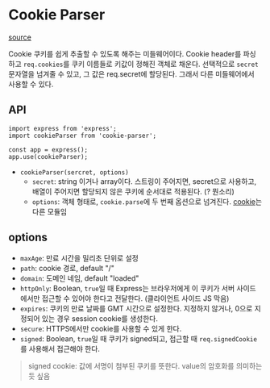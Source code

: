 # Cookie Parser

[source](https://www.npmjs.com/package/cookie-parser)

Cookie 쿠키를 쉽게 추출할 수 있도록 해주는 미들웨어이다.
Cookie header를 파싱하고 `req.cookies`를 쿠키 이름들로 키값이 정해진 객체로 채운다. 선택적으로 `secret` 문자열을 넘겨줄 수 있고, 그 값은 req.secret에 할당된다. 그래서 다른 미들웨어에서 사용할 수 있다.

## API

```
import express from 'express';
import cookieParser from 'cookie-parser';

const app = express();
app.use(cookieParser);
```

- `cookieParser(sercret, options)`
  - `secret`: string 이거나 array이다. 스트링이 주어지면, secret으로 사용하고, 배열이 주어지면 할당되지 않은 쿠키에 순서대로 적용된다. (? 뭔소리)
  - `options`: 객체 형태로, `cookie.parse`에 두 번째 옵션으로 넘겨진다. [cookie](https://www.npmjs.com/package/cookie)는 다른 모듈임

## options

- `maxAge`: 만료 시간을 밀리초 단위로 설정
- `path`: cookie 경로, default "/"
- `domain`: 도메인 네임, default "loaded"
- `httpOnly`: Boolean, `true`일 때 Express는 브라우저에게 이 쿠키가 서버 사이드에서만 접근할 수 있어야 한다고 전달한다. (클라이언트 사이드 JS 막음)
- `expires`: 쿠키의 만료 날짜를 GMT 시간으로 설정한다. 지정하지 않거나, 0으로 지정되어 있는 경우 session cookie를 생성한다.
- `secure`: HTTPS에서만 cookie를 사용할 수 있게 한다.
- `signed`: Boolean, `true`일 때 쿠키가 signed되고, 접근할 때 `req.signedCookie`를 사용해서 접근해야 한다.

> signed cookie: 값에 서명이 첨부된 쿠키를 뜻한다. value의 암호화를 의미하는 듯 싶음
